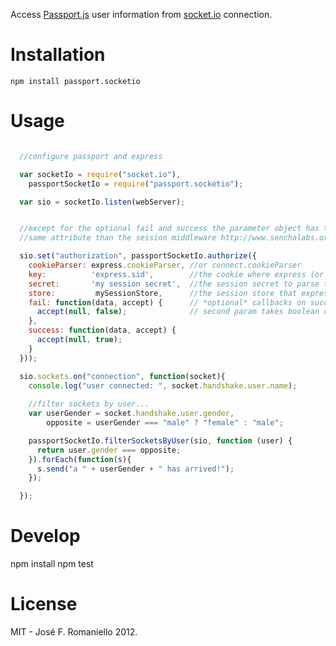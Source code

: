 Access [Passport.js](http://passportjs.org) user information from [socket.io](http://socket.io) connection.


Installation
============

```
npm install passport.socketio
```

Usage 
=====


```javascript

  //configure passport and express

  var socketIo = require("socket.io"),
    passportSocketIo = require("passport.socketio");

  var sio = socketIo.listen(webServer);


  //except for the optional fail and success the parameter object has the 
  //same attribute than the session middleware http://www.senchalabs.org/connect/middleware-session.html

  sio.set("authorization", passportSocketIo.authorize({
    cookieParser: express.cookieParser, //or connect.cookieParser
    key:          'express.sid',        //the cookie where express (or connect) stores its session id.
    secret:       'my session secret',  //the session secret to parse the cookie
    store:         mySessionStore,      //the session store that express uses
    fail: function(data, accept) {      // *optional* callbacks on success or fail
      accept(null, false);              // second param takes boolean on whether or not to allow handshake
    },
    success: function(data, accept) {
      accept(null, true);
    }
  }));

  sio.sockets.on("connection", function(socket){
    console.log("user connected: ", socket.handshake.user.name);
    
    //filter sockets by user...
    var userGender = socket.handshake.user.gender, 
        opposite = userGender === "male" ? "female" : "male";

    passportSocketIo.filterSocketsByUser(sio, function (user) {
      return user.gender === opposite;
    }).forEach(function(s){
      s.send("a " + userGender + " has arrived!");
    });

  });

```

Develop
=======

  npm install
  npm test


License
========

MIT - José F. Romaniello 2012.
